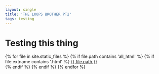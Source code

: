 ```yaml
---
layout: single
title: 'THE LOOPS BROTHER PT2'
tags: testing 
---
```


<div>
<h1> Testing this thing </h1>
{% for file in site.static_files %}
    {% if file.path contains 'all_html' %}
        {% if file.extname contains '.html' %}
            <a href="https://danielcaraway.github.io/{{ file.path }}">{{ file.path }}</a></br>
        {% endif %}
    {% endif %}
{% endfor %}
</div>